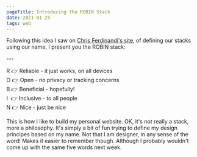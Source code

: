 ```yaml
---
pageTitle: Introducing the ROBIN Stack
date: 2021-01-25
tags: web
---
```

<p>
Following this idea I saw on <a href="https://gomakethings.com/the-chris-stack/">Chris Ferdinandi's site</a>, of defining our stacks using our name, I present you the ROBIN stack:</p>
---

R 👉 Reliable - it just works, on all devices<br>
O 👉 Open - no privacy or tracking concerns<br>
B 👉 Beneficial - hopefully!<br>
I&nbsp; 👉 Inclusive - to all people<br> 
N 👉 Nice - just be nice<br> 

This is how I like to build my personal website. OK, it's not really a stack, more a philosophy. It's simply a bit of fun trying to define my design principes based on my name. Not that I am designer, in any sense of the word! Makes it easier to remember though. Although I probably wouldn't come up with the same five words next week.
